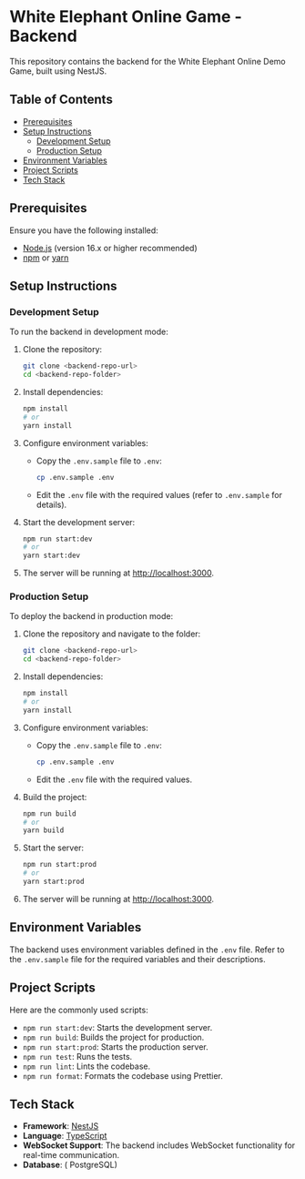 # White Elephant Online Game - Backend

This repository contains the backend for the White Elephant Online Demo Game, built using NestJS.

## Table of Contents

- [Prerequisites](#prerequisites)
- [Setup Instructions](#setup-instructions)
  - [Development Setup](#development-setup)
  - [Production Setup](#production-setup)
- [Environment Variables](#environment-variables)
- [Project Scripts](#project-scripts)
- [Tech Stack](#tech-stack)

## Prerequisites

Ensure you have the following installed:

- [Node.js](https://nodejs.org/) (version 16.x or higher recommended)
- [npm](https://www.npmjs.com/) or [yarn](https://yarnpkg.com/)

## Setup Instructions

### Development Setup

To run the backend in development mode:

1. Clone the repository:
   ```bash
   git clone <backend-repo-url>
   cd <backend-repo-folder>
   ```

2. Install dependencies:
   ```bash
   npm install
   # or
   yarn install
   ```

3. Configure environment variables:
   - Copy the `.env.sample` file to `.env`:
     ```bash
     cp .env.sample .env
     ```
   - Edit the `.env` file with the required values (refer to `.env.sample` for details).

4. Start the development server:
   ```bash
   npm run start:dev
   # or
   yarn start:dev
   ```

5. The server will be running at [http://localhost:3000](http://localhost:3000).

### Production Setup

To deploy the backend in production mode:

1. Clone the repository and navigate to the folder:
   ```bash
   git clone <backend-repo-url>
   cd <backend-repo-folder>
   ```

2. Install dependencies:
   ```bash
   npm install
   # or
   yarn install
   ```

3. Configure environment variables:
   - Copy the `.env.sample` file to `.env`:
     ```bash
     cp .env.sample .env
     ```
   - Edit the `.env` file with the required values.

4. Build the project:
   ```bash
   npm run build
   # or
   yarn build
   ```

5. Start the server:
   ```bash
   npm run start:prod
   # or
   yarn start:prod
   ```

6. The server will be running at [http://localhost:3000](http://localhost:3000).

## Environment Variables

The backend uses environment variables defined in the `.env` file. Refer to the `.env.sample` file for the required variables and their descriptions.

## Project Scripts

Here are the commonly used scripts:

- `npm run start:dev`: Starts the development server.
- `npm run build`: Builds the project for production.
- `npm run start:prod`: Starts the production server.
- `npm run test`: Runs the tests.
- `npm run lint`: Lints the codebase.
- `npm run format`: Formats the codebase using Prettier.

## Tech Stack

- **Framework**: [NestJS](https://nestjs.com/)
- **Language**: [TypeScript](https://www.typescriptlang.org/)
- **WebSocket Support**: The backend includes WebSocket functionality for real-time communication.
- **Database**: ( PostgreSQL)
